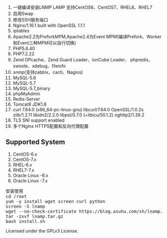 <ol>
<li>一键编译安装LNMP LAMP 支持CentOS6、CentOS7、RHEL6、RHEL7</li>
<li>启用Swap</li>
<li>修改SSH服务端口</li>
<li>Nginx/1.16.1 built with OpenSSL 1.1.1</li>
<li>iptables</li>
<li>Apache2.2为PreforkMPM,Apache2.4为Event MPM(编译Prefork、Worker和Event三种MPM可以自行切换)</li>
<li>PHP5.6.40</li>
<li>PHP7.2.22</li>
<li>Zend OPcache、Zend Guard Loader、ionCube Loader、 phpredis、swoole、xdebug、fileinfo</li>
<li>snmp(支持zabbix、cacti、Nagios)</li>
<li>MySQL-5.6</li>
<li>MySQL-5.7</li>
<li>MySQL-5.7_binary</li>
<li>phpMyAdmin</li>
<li>Redis-Server</li>
<li>Tomcat8 JDK1.8</li>
<li>curl 7.64.0 (x86_64-pc-linux-gnu) libcurl/7.64.0 OpenSSL/1.0.2s zlib/1.2.11 libidn2/2.2.0 libpsl/0.7.0 (+libicu/50.1.2) nghttp2/1.39.2</li>
<li>TLS SNI support enabled</li>
<li>多个Nginx HTTPS配置和反向代理配置</li>
</ol>

<h2>Supported System</h2>
<ol>
<li>CentOS-6.x</li>
<li>CentOS-7.x</li>
<li>RHEL-6.x</li>
<li>RHEL7-7.x</li>
<li>Oracle Linux -6.x</li>
<li>Oracle Linux -7.x</li>
</ol>

<pre>
安装使用
cd /root
yum -y install wget screen curl python
screen -S lnamp
wget --no-check-certificate https://blog.asuhu.com/sh/lnamp.tar.gz
tar -zxvf lnamp.tar.gz
bash install.sh
</pre>


Licensed under the GPLv3 License.
